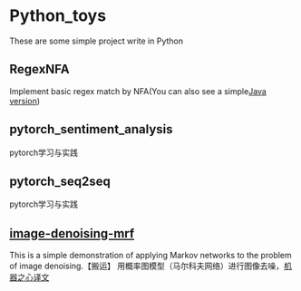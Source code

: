 # Python_toys
These are some simple project write in Python

## RegexNFA
Implement basic regex match by NFA(You can also see a simple[Java version](https://github.com/llgithubll/Java_toys/tree/master/RegexNFA))


## pytorch_sentiment_analysis
pytorch学习与实践

## pytorch_seq2seq
pytorch学习与实践


## [image-denoising-mrf](https://github.com/prasoongoyal/image-denoising-mrf)
This is a simple demonstration of applying Markov networks to the problem of image denoising.【搬运】
用概率图模型（马尔科夫网络）进行图像去噪，[机器之心译文](https://www.zhihu.com/search?type=content&q=%E6%9C%BA%E5%99%A8%E4%B9%8B%E5%BF%83%20%E6%A6%82%E7%8E%87%E5%9B%BE)



